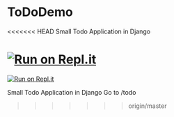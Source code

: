 # ToDoDemo

<<<<<<< HEAD
Small Todo Application in Django

[![Run on Repl.it](https://repl.it/badge/github/arpitkulria/ToDoDemo)](https://repl.it/github/arpitkulria/ToDoDemo)
=======
[![Run on Repl.it](https://repl.it/badge/github/arpitkulria/ToDoDemo)](https://repl.it/github/arpitkulria/ToDoDemo)

Small Todo Application in Django
Go to /todo
>>>>>>> origin/master
